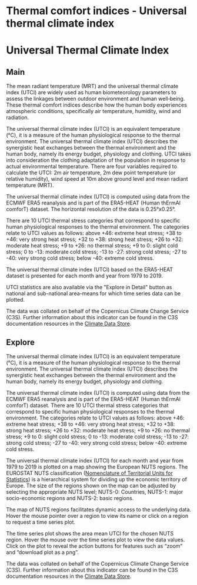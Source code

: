 
Thermal comfort indices - Universal thermal climate index
=========================================================

# Universal Thermal Climate Index

## Main


The mean radiant temperature (MRT) and the universal thermal climate index (UTCI) are widely used as human biometeorology parameters to assess the linkages between outdoor environment and human well‐being. These thermal comfort indices describe how the human body experiences atmospheric conditions, specifically air temperature, humidity, wind and radiation.

The universal thermal climate index (UTCI) is an equivalent temperature (°C), it is a measure of the human physiological response to the thermal environment. The universal thermal climate index (UTCI) describes the synergistic heat exchanges between the thermal environment and the human body, namely its energy budget, physiology and clothing. UTCI takes into consideration the clothing adaptation of the population in response to actual environmental temperature. There are four variables required to calculate the UTCI: 2m air temperature, 2m dew point temperature (or relative humidity), wind speed at 10m above ground level and mean radiant temperature (MRT).

The universal thermal climate index (UTCI) is computed using data from the ECMWF ERA5 reanalysis and is part of the ERA5-HEAT (Human thErmAl comforT) dataset.  The horizontal resolution of the data is 0.25°x0.25°. 

There are 10 UTCI thermal stress categories that correspond to specific human physiological responses to the thermal environment. The categories relate to UTCI values as follows:
above +46: extreme heat stress; +38 to +46: very strong heat stress; +32 to +38: strong heat stress; +26 to +32: moderate heat stress; +9 to +26: no thermal stress; +9 to 0: slight cold stress; 0 to -13: moderate cold stress; -13 to -27: strong cold stress; -27 to -40: very strong cold stress; below -40: extreme cold stress.

The universal thermal climate index (UTCI) based on the ERA5-HEAT dataset is presented for each month and year from 1979 to 2019.

UTCI statistics are also available via the "Explore in Detail" button as national and sub-national area-means for which time series data can be plotted.

The data was collated on behalf of the Copernicus Climate Change Service (C3S).  Further information about this indicator can be found in the C3S documentation resources in the [Climate Data Store](https://cds.climate.copernicus.eu/cdsapp#!/dataset/derived-utci-historical?tab=overview).
## Explore


The universal thermal climate index (UTCI) is an equivalent temperature (°C), it is a measure of the human physiological response to the thermal environment. The universal thermal climate index (UTCI) describes the synergistic heat exchanges between the thermal environment and the human body, namely its energy budget, physiology and clothing. 

The universal thermal climate index (UTCI) is computed using data from the ECMWF ERA5 reanalysis and is part of the ERA5-HEAT (Human thErmAl comforT) dataset.  There are 10 UTCI thermal stress categories that correspond to specific human physiological responses to the thermal environment. The categories relate to UTCI values as follows:
above +46: extreme heat stress; +38 to +46: very strong heat stress; +32 to +38: strong heat stress; +26 to +32: moderate heat stress; +9 to +26: no thermal stress; +9 to 0: slight cold stress; 0 to -13: moderate cold stress; -13 to -27: strong cold stress; -27 to -40: very strong cold stress; below -40: extreme cold stress.

The universal thermal climate index (UTCI) for each month and year from 1979 to 2019 is plotted on a map showing the European NUTS regions. The EUROSTAT NUTS classification ([Nomenclature of Territorial Units for Statistics](https://ec.europa.eu/eurostat/web/nuts/background)) is a hierarchical system for dividing up the economic territory of Europe. The size of the regions shown on the map can be adjusted by selecting the appropriate NUTS level; NUTS-0: Countries, NUTS-1: major socio-economic regions and NUTS-2: basic regions.

The map of NUTS regions facilitates dynamic access to the underlying data. Hover the mouse pointer over a region to view its name or click on a region to request a time series plot.

The time series plot shows the area mean UTCI for the chosen NUTS region.  Hover the mouse over the time series plot to view the data values.  Click on the plot to reveal the action buttons for features such as “zoom” and “download plot as a png”.

The data was collated on behalf of the Copernicus Climate Change Service (C3S).  Further information about this indicator can be found in the C3S documentation resources in the [Climate Data Store](https://cds.climate.copernicus.eu/cdsapp#!/dataset/derived-utci-historical?tab=overview).
